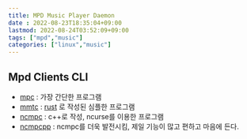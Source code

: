 ```yaml
---
title: MPD Music Player Daemon
date : 2022-08-23T18:35:04+09:00
lastmod: 2022-08-24T03:52:09+09:00 
tags: ["mpd","music"]
categories: ["linux","music"]
---
```


## Mpd Clients CLI
* [mpc](mpc) : 가장 간단한 프로그램
* [mmtc](mmtc) : [rust](rust) 로 작성된 심플한 프로그램
* [ncmpc](ncmpc) : c++로 작성, ncurse를 이용한 프로그램
* [ncmpcpp](ncmpcpp) : ncmpc를 더욱 발전시킴, 제일 기능이 많고 편하고 마음에 든다.
